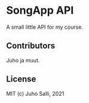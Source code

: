 # SongApp API

A small little API for my course.

## Contributors

Juho ja muut.

## License

MIT (c) Juho Salli, 2021
